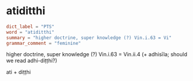 # atiditthi

``` toml
dict_label = "PTS"
word = "atiditthi"
summary = "higher doctrine, super knowledge (?) Vin.i.63 = Vi"
grammar_comment = "feminine"
```

higher doctrine, super knowledge (?) Vin.i.63 = Vin.ii.4 (\+ adhisīla; should we read adhi\-diṭṭhi?)

ati \+ diṭṭhi

